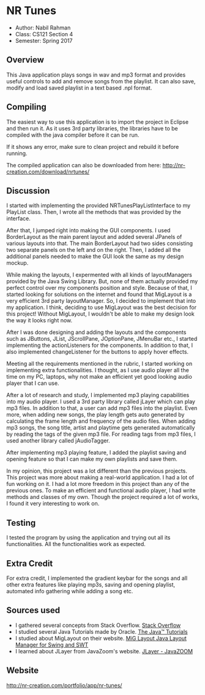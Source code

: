 # NR Tunes

* Author: Nabil Rahman
* Class: CS121 Section 4
* Semester: Spring 2017

## Overview

This Java application plays songs in wav and mp3 format
and provides useful controls to add and remove songs from the
playlist. It can also save, modify and load saved playlist in
a text based .npl format.

## Compiling

The easiest way to use this application is to import the project in Eclipse and then run it.
As it uses 3rd party libraries, the libraries have to be compiled with the java compiler before it can be run.

If it shows any error, make sure to clean project and rebuild it before running.

The compiled application can also be downloaded from here: http://nr-creation.com/download/nrtunes/

## Discussion

I started with implementing the provided NRTunesPlayListInterface to my PlayList class.
Then, I wrote all the methods that was provided by the interface.

After that, I jumped right into making the GUI components. I used BorderLayout as the main
parent layout and added several JPanels of various layouts into that. The main
BorderLayout had two sides consisting two separate panels on the left and on the right.
Then, I added all the additional panels needed to make the GUI look the same as my
design mockup.

While making the layouts, I expermented with all kinds of layoutManagers provided
by the Java Swing Library. But, none of them actually provided my perfect control
over my components position and style. Because of that, I started looking for solutions
on the internet and found that MigLayout is a very efficient 3rd party layoutManager.
So, I decided to implement that into my application. I think, deciding to use MigLayout
was the best decision for this project! Without MigLayout, I wouldn't be able to make 
my design look the way it looks right now.

After I was done designing and adding the layouts and the components such as JButtons,
JList, JScrollPane, JOptionPane, JMenuBar etc., I started implementing the actionListeners
for the components. In addition to that, I also implemented changeListener for the buttons
to apply hover effects.

Meeting all the requirements mentioned in the rubric, I started working on implementing extra
functionalities. I thought, as I use audio player all the time on my PC, laptops, why not
make an efficient yet good looking audio player that I can use.

After a lot of research and study, I implemented mp3 playing capabilities into my audio player.
I used a 3rd party library called jLayer which can play mp3 files. In addition to that, a user can
add mp3 files into the playlist. Even more, when adding new songs, the play length gets auto 
generated by calculating the frame length and frequency of the audio files. When adding mp3 songs, 
the song title, artist and playtime gets generated automatically by reading the tags of the given 
mp3 file. For reading tags from mp3 files, I used another library called jAudioTagger.

After implementing mp3 playing feature, I added the playlist saving and opening feature so that
I can make my own playlists and save them. 

In my opinion, this project was a lot different than the previous projects. This project was
more about making a real-world application. I had a lot of fun working on it. I had a lot more
freedom in this project than any of the previous ones. To make an efficient and functional audio
player, I had write methods and classes of my own. Though the project required a lot of works, I 
found it very interesting to work on.

## Testing

I tested the program by using the application and trying out all its functionalities. All
the functionalities work as expected.

## Extra Credit

For extra credit, I implemented the gradient keybar for the songs and all other extra features
like playing mp3s, saving and opening playlist, automated info gathering while adding a song etc. 

## Sources used

- I gathered several concepts from Stack Overflow.
[Stack Overflow](http://www.stackoverflow.com)
- I studied several Java Tutorials made by Oracle.
[The Java™ Tutorials](https://docs.oracle.com/javase/tutorial/)
- I studied about MigLayout on their website.
[MiG Layout Java Layout Manager for Swing and SWT](http://www.miglayout.com/)
- I learned about JLayer from JavaZoom's website.
[JLayer - JavaZOOM](http://www.javazoom.net/javalayer/javalayer.html)

## Website

http://nr-creation.com/portfolio/app/nr-tunes/
